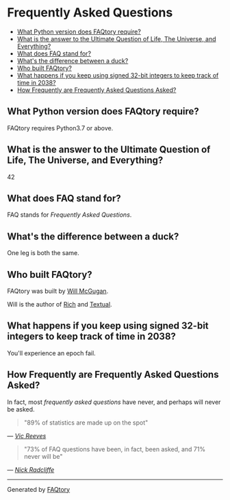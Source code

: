 
# Frequently Asked Questions
- [What Python version does FAQtory require?](#what-python-version-does-faqtory-require)
- [What is the answer to the Ultimate Question of Life, The Universe, and Everything?](#what-is-the-answer-to-the-ultimate-question-of-life,-the-universe,-and-everything)
- [What does FAQ stand for?](#what-does-faq-stand-for)
- [What's the difference between a duck?](#what's-the-difference-between-a-duck)
- [Who built FAQtory?](#who-built-faqtory)
- [What happens if you keep using signed 32-bit integers to keep track of time in 2038?](#what-happens-if-you-keep-using-signed-32-bit-integers-to-keep-track-of-time-in-2038)
- [How Frequently are Frequently Asked Questions Asked?](#how-frequently-are-frequently-asked-questions-asked)

<a name="what-python-version-does-faqtory-require"></a>
## What Python version does FAQtory require?

FAQtory requires Python3.7 or above.

<a name="what-is-the-answer-to-the-ultimate-question-of-life,-the-universe,-and-everything"></a>
## What is the answer to the Ultimate Question of Life, The Universe, and Everything?

42

<a name="what-does-faq-stand-for"></a>
## What does FAQ stand for?

FAQ stands for *Frequently Asked Questions*.

<a name="what's-the-difference-between-a-duck"></a>
## What's the difference between a duck?

One leg is both the same.

<a name="who-built-faqtory"></a>
## Who built FAQtory?

FAQtory was built by [Will McGugan](https://www.willmcgugan.com).

Will is the author of [Rich](https://github.com/Textualize/rich) and [Textual](https://textual.textualize.io).

<a name="what-happens-if-you-keep-using-signed-32-bit-integers-to-keep-track-of-time-in-2038"></a>
## What happens if you keep using signed 32-bit integers to keep track of time in 2038?

You'll experience an epoch fail.

<a name="how-frequently-are-frequently-asked-questions-asked"></a>
## How Frequently are Frequently Asked Questions Asked?

In fact, most *frequently asked questions* have never, and perhaps will
never be asked.

> "89% of statistics are made up on the spot"

  — [*Vic Reeves*](https://www.linkedin.com/pulse/89-statistics-made-up-spot-vic-reeves-friend-llp/)

> "73% of FAQ questions have been, in fact, been asked, and 71% never will be"

  — [*Nick Radcliffe*](https://github.com/njr0/faqtory/blob/main/questions/frequency.question.md)

<hr>

Generated by [FAQtory](https://github.com/willmcgugan/faqtory)